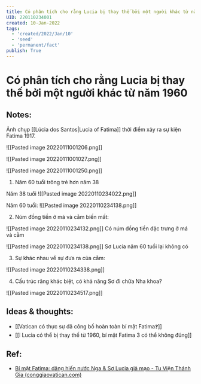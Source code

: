 ```yaml
---
title: Có phân tích cho rằng Lucia bị thay thế bởi một người khác từ năm 1960
UID: 220110234001
created: 10-Jan-2022
tags:
  - 'created/2022/Jan/10'
  - 'seed'
  - 'permanent/fact'
publish: True
---
```

# Có phân tích cho rằng Lucia bị thay thế bởi một người khác từ năm 1960

## Notes:
Ảnh chụp [[Lúcia dos Santos|Lucia of Fatima]] thời điểm xảy ra sự kiện Fatima 1917.

![[Pasted image 20220111001206.png]]

![[Pasted image 20220111001027.png]]

![[Pasted image 20220111001250.png]]

1. Năm 60 tuổi trông trẻ hơn năm 38

Năm 38 tuổi
![[Pasted image 20220110234022.png]]

Năm 60 tuổi:
![[Pasted image 20220110234138.png]]

2. Núm đồng tiền ở má và cằm biến mất:

![[Pasted image 20220110234132.png]]
Có núm đồng tiền đặc trưng ở má và cằm

![[Pasted image 20220110234138.png]]
Sơ Lucia năm 60 tuổi lại không có

3. Sự khác nhau về sự đưa ra của cằm:

![[Pasted image 20220110234338.png]]

4. Cấu trúc răng khác biệt, có khả năng Sơ đi chữa Nha khoa?

![[Pasted image 20220110234517.png]]

## Ideas & thoughts:
- [[Vatican có thực sự đã công bố hoàn toàn bí mật Fatima❓]]
- [[❕ Lucia có thể bị thay thế từ 1960, bí mật Fatima 3 có thể không đúng]]

## Ref:
- [Bí mật Fatima: dâng hiến nước Nga & Sơ Lucia giả mạo - Tu Viện Thánh Gia (conggiaovatican.com)](https://conggiaovatican.com/fatima-so-lucia-gia-mao/#gia-mao)


